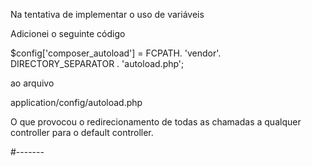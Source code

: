 

Na tentativa de implementar o uso de variáveis 

Adicionei o seguinte código

$config['composer_autoload'] = FCPATH. 'vendor'. DIRECTORY_SEPARATOR . 'autoload.php';

 ao arquivo 

application/config/autoload.php 

O que provocou o redirecionamento de todas as chamadas a qualquer controller para o default controller. 


#-------


